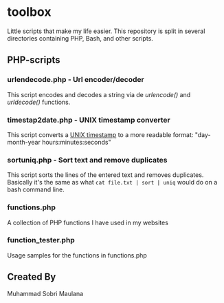 # toolbox

Little scripts that make my life easier. This repository is split in several directories containing PHP, Bash, and other scripts.

## PHP-scripts
### urlendecode.php - Url encoder/decoder

This script encodes and decodes a string via de <i>urlencode()</i> and <i>urldecode()</i> functions.

### timestap2date.php - UNIX timestamp converter

This script converts a [UNIX timestamp](http://en.wikipedia.org/wiki/Timestamp) to a more readable format: "day-month-year hours:minutes:seconds"

### sortuniq.php - Sort text and remove duplicates

This script sorts the lines of the entered text and removes duplicates. Basically it's the same as what ```cat file.txt | sort | uniq``` would do on a bash command line.

### functions.php

A collection of PHP functions I have used in my websites

### function_tester.php

Usage samples for the functions in functions.php

## Created By
Muhammad Sobri Maulana